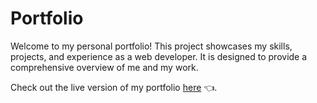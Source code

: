 # Portfolio

Welcome to my personal portfolio! This project showcases my skills, projects, and experience as a web developer. It is designed to provide a comprehensive overview of me and my work.

Check out the live version of my portfolio [here](https://senslay.github.io/portfolio/) 👈.
